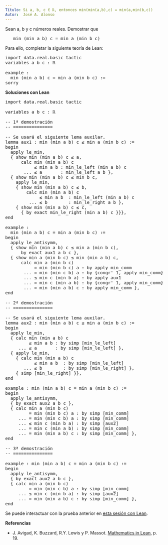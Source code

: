 ```yaml
---
Título: Si a, b, c ∈ ℝ, entonces min(min(a,b),c) = min(a,min(b,c))
Autor:  José A. Alonso
---
```


Sean a, b y c números reales. Demostrar que
<pre lang="text">
   min (min a b) c = min a (min b c)
</pre>

Para ello, completar la siguiente teoría de Lean:

<pre lang="lean">
import data.real.basic tactic
variables a b c : ℝ

example :
  min (min a b) c = min a (min b c) :=
sorry
</pre>
<!--more-->

<b>Soluciones con Lean</b>

<pre lang="lean">
import data.real.basic tactic

variables a b c : ℝ

-- 1ª demostración
-- ===============

-- Se usará el siguiente lema auxilar.
lemma aux1 : min (min a b) c ≤ min a (min b c) :=
begin
  apply le_min,
  { show min (min a b) c ≤ a,
      calc min (min a b) c
           ≤ min a b : min_le_left (min a b) c
       ... ≤ a       : min_le_left a b },
  { show min (min a b) c ≤ min b c,
    apply le_min,
    { show min (min a b) c ≤ b,
        calc min (min a b) c
             ≤ min a b  : min_le_left (min a b) c
         ... ≤ b        : min_le_right a b },
    { show min (min a b) c ≤ c,
      { by exact min_le_right (min a b) c }}},
end

example :
  min (min a b) c = min a (min b c) :=
begin
  apply le_antisymm,
  { show min (min a b) c ≤ min a (min b c),
      by exact aux1 a b c },
  { show min a (min b c) ≤ min (min a b) c,
      calc min a (min b c)
           = min (min b c) a : by apply min_comm
       ... = min (min c b) a : by {congr' 1, apply min_comm}
       ... ≤ min c (min b a) : by apply aux1
       ... = min c (min a b) : by {congr' 1, apply min_comm}
       ... = min (min a b) c : by apply min_comm },
end

-- 2ª demostración
-- ===============

-- Se usará el siguiente lema auxilar.
lemma aux2 : min (min a b) c ≤ min a (min b c) :=
begin
  apply le_min,
  { calc min (min a b) c
         ≤ min a b : by simp [min_le_left]
     ... ≤ a       : by simp [min_le_left] },
  { apply le_min,
    { calc min (min a b) c
           ≤ min a b  : by simp [min_le_left]
       ... ≤ b        : by simp [min_le_right] },
    { simp [min_le_right] }},
end

example : min (min a b) c = min a (min b c) :=
begin
  apply le_antisymm,
  { by exact aux2 a b c },
  { calc min a (min b c)
         = min (min b c) a : by simp [min_comm]
     ... = min (min c b) a : by simp [min_comm]
     ... ≤ min c (min b a) : by simp [aux2]
     ... = min c (min a b) : by simp [min_comm]
     ... = min (min a b) c : by simp [min_comm] },
end

-- 3ª demostración
-- ===============

example : min (min a b) c = min a (min b c) :=
begin
  apply le_antisymm,
  { by exact aux2 a b c },
  { calc min a (min b c)
         = min (min c b) a : by simp [min_comm]
     ... ≤ min c (min b a) : by simp [aux2]
     ... = min (min a b) c : by simp [min_comm] },
end
</pre>

Se puede interactuar con la prueba anterior en <a href="https://leanprover-community.github.io/lean-web-editor/#url=https://raw.githubusercontent.com/jaalonso/Calculemus/main/src/Asociatividad_del_minimo.lean" rel="noopener noreferrer" target="_blank">esta sesión con Lean</a>.

<b>Referencias</b>

+ J. Avigad, K. Buzzard, R.Y. Lewis y P. Massot. [Mathematics in Lean](https://bit.ly/3U4UjBk), p. 19.
